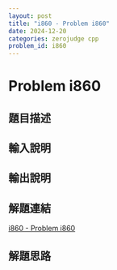 ```yaml
---
layout: post
title: "i860 - Problem i860"
date: 2024-12-20
categories: zerojudge cpp
problem_id: i860
---
```


# Problem i860

## 題目描述



## 輸入說明



## 輸出說明



## 解題連結

[i860 - Problem i860](https://zerojudge.tw/ShowProblem?problemid=i860)

## 解題思路

